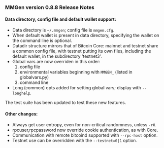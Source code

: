 ### MMGen version 0.8.8 Release Notes

#### Data directory, config file and default wallet support:

  - Data directory is `~/.mmgen`; config file is `mmgen.cfg`.
  - When default wallet is present in data directory, specifying the wallet
    on the command line is optional.
  - Datadir structure mirrors that of Bitcoin Core: mainnet and testnet share
    a common config file, with testnet putting its own files, including the
    default wallet, in the subdirectory 'testnet3'.
  - Global vars are now overriden in this order:
    1) config file
    2) environmental variables beginning with `MMGEN_` (listed in globalvars.py)
    3) command line
  - Long (common) opts added for setting global vars; display with `--longhelp`.

  The test suite has been updated to test these new features.

#### Other changes:

  - Always get user entropy, even for non-critical randomness, unless `-r0`.
  - rpcuser,rpcpassword now override cookie authentication, as with Core.
  - Communication with remote bitcoind supported with `--rpc-host` option.
  - Testnet use can be overridden with the `--testnet=0|1` option.
